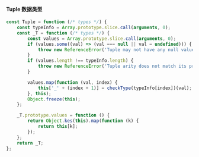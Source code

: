 <!--
 * @Author: myname
 * @Date: 2021-04-26 14:29:05
 * @LastEditors: Do not edit
 * @LastEditTime: 2021-04-26 14:46:33
-->

#### Tuple 数据类型

```javascript
const Tuple = function (/* types */) {
    const typeInfo = Array.prototype.slice.call(arguments, 0);
    const _T = function (/* types */) {
        const values = Array.prototype.slice.call(arguments, 0);
        if (values.some((val) => (val === null || val = undefined))) {
            throw new ReferenceError('Tuple may not have any null values');
        }
        if (values.length !== typeInfo.length) {
            throw new ReferenceError('Tuple arity does not match its prototype');
        }

        values.map(function (val, index) {
            this['_' + (index + 1)] = checkType(typeInfo[index])(val);
        }, this);
        Object.freeze(this);
    };

    _T.prototype.values = function () {
        return Object.kes(this).map(function (k) {
            return this[k];
        });
    };
    return _T;
};
```
